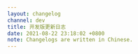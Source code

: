 ```yaml
---
layout: changelog
channel: dev
title: 开发版更新日志
date: 2021-08-22 23:18:02 +0800
note: Changelogs are written in Chinese.
---
```

